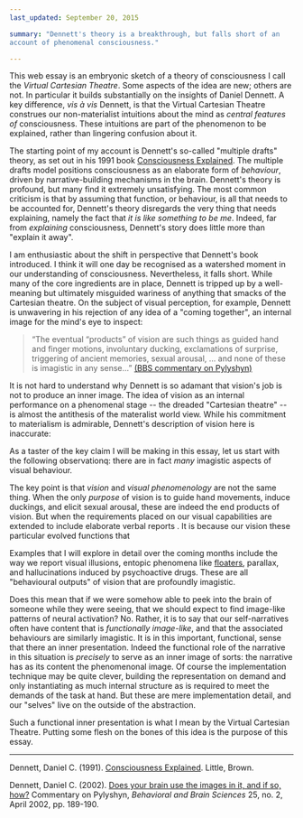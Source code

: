 ```yaml
---
last_updated: September 20, 2015

summary: "Dennett's theory is a breakthrough, but falls short of an
account of phenomenal consciousness."

---
```


This web essay is an embryonic sketch of a theory of consciousness I
call the _Virtual Cartesian Theatre_. Some aspects of the idea are new;
others are not. In particular it builds substantially on the insights of
Daniel Dennett. A key difference, _vis à vis_ Dennett, is that the
Virtual Cartesian Theatre construes our non-materialist intuitions about
the mind as _central features of_ consciousness. These intuitions are
part of the phenomenon to be explained, rather than lingering confusion
about it.

The starting point of my account is Dennett's so-called "multiple
drafts" theory, as set out in his 1991 book
[Consciousness Explained](#dennett91a). The multiple drafts model
positions consciousness as an elaborate form of _behaviour_, driven by
narrative-building mechanisms in the brain. Dennett's theory is
profound, but many find it extremely unsatisfying. The most common
criticism is that by assuming that function, or behaviour, is all that
needs to be accounted for, Dennett's theory disregards the very thing
that needs explaining, namely the fact that _it is like something to be
me_. Indeed, far from _explaining_ consciousness, Dennett's story does
little more than "explain it away".

I am enthusiastic about the shift in perspective that Dennett's book
introduced. I think it will one day be recognised as a watershed moment
in our understanding of consciousness. Nevertheless, it falls short.
While many of the core ingredients are in place, Dennett is tripped up
by a well-meaning but ultimately misguided wariness of anything that
smacks of the Cartesian theatre. On the subject of visual perception,
for example, Dennett is unwavering in his rejection of any idea of a
"coming together", an internal image for the mind's eye to inspect:

> “The eventual “products” of vision are such things as guided hand and
> finger motions, involuntary ducking, exclamations of surprise, triggering
> of ancient memories, sexual arousal, ... and none of these is imagistic
> in any sense...” [(BBS commentary on Pylyshyn)](#dennett02)

It is not hard to understand why Dennett is so adamant that vision's job
is not to produce an inner image. The idea of vision as an internal
performance on a phenomenal stage -- the dreaded "Cartesian theatre"
-- is almost the antithesis of the materalist world view. While his
commitment to materialism is admirable, Dennett's description of vision
here is inaccurate:

As a taster of the key claim I will be making in this essay, let us
start with the following observationq: there are in fact _many_
imagistic aspects of visual behaviour.

The key point is that _vision_ and _visual phenomenology_ are not the
same thing. When the only _purpose_ of vision is to guide hand
movements, induce duckings, and elicit sexual arousal, these are indeed
the end products of vision. But when the requirements placed on our
visual capabilities are extended to include elaborate verbal reports .
It is because our vision these particular evolved functions that

Examples that I will explore in detail over the coming months include
the way we report visual illusions, entopic phenomena like
[floaters](https://en.wikipedia.org/wiki/Floater), parallax, and
hallucinations induced by psychoactive drugs. These are all "behavioural
outputs" of vision that are profoundly imagistic.

Does this mean that if we were somehow able to peek into the brain of
someone while they were seeing, that we should expect to find image-like
patterns of neural activation? No. Rather, it is to say that our
self-narratives often have content that is _functionally image-like_,
and that the associated behaviours are similarly imagistic. It is in
this important, functional, sense that there an inner presentation.
Indeed the functional role of the narrative in this situation is
_precisely_ to serve as an inner image of sorts: the narrative has as
its content the phenomenonal image. Of course the implementation
technique may be quite clever, building the representation on demand and
only instantiating as much internal structure as is required to meet the
demands of the task at hand. But these are mere implementation detail,
and our "selves" live on the outside of the abstraction.

Such a functional inner presentation is what I mean by the Virtual
Cartesian Theatre. Putting some flesh on the bones of this idea is the
purpose of this essay.

* * *

<a name="dennett91a"></a>Dennett, Daniel C. (1991).
[Consciousness Explained](). Little, Brown.

<a name="dennett02"></a>Dennett, Daniel C. (2002).
[Does your brain use the images in it, and if so, how?]() Commentary on
Pylyshyn, _Behavioral and Brain Sciences_ 25, no. 2, April 2002, pp.
189-190.
